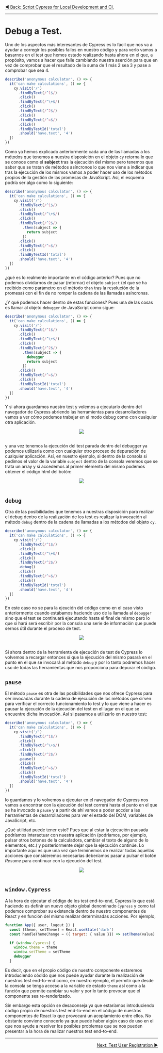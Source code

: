 <p align="left">
  <a href="06_06.md">◀ Back: Script Cypress for Local Development and CI.</a>
</p>

---
# Debug a Test.

Uno de los aspectos más interesantes de Cypress es lo fácil que nos va a ayudar a corregir los posibles fallos en nuestro código y para verlo vamos a basarnos en el test que hemos estado realizando hasta ahora en el que, a propósito, vamos a hacer que falle cambiando nuestra aserción para que en vez de comprobar que el resultado de la suma de 1 más 2 sea 3 y pase a comprobar que sea 4.

```js
describe('anonymous calculator', () => {
  it('can make calculations', () => {
    cy.visit('/')
      .findByText(/^1$/)
      .click()
      .findByText(/^\+$/)
      .click()
      .findByText(/^2$/)
      .click()
      .findByText(/^=$/)
      .click()
      .findByTestId('total')
      .should('have.text', '4')
  })
})
```

Como ya hemos explicado anteriormente cada una de las llamadas a los métodos que tenemos a nuestra disposición en el objeto `cy` retorna lo que se conoce como el **subject** tras la ejecución del mismo pero tenemos que saber que se tratan de métodos asíncronos lo que nos viene a indicar que tras la ejecución de los mismos vamos a poder hacer uso de los métodos propios de la gestión de las promesas de JavaScript. Así, el esquema podría ser algo como lo siguiente:

```js
describe('anonymous calculator', () => {
  it('can make calculations', () => {
    cy.visit('/')
      .findByText(/^1$/)
      .click()
      .findByText(/^\+$/)
      .click()
      .findByText(/^2$/)
        .then(subject => {
          return subject
        })
      .click()
      .findByText(/^=$/)
      .click()
      .findByTestId('total')
      .should('have.text', '4')
  })
})
```

¿qué es lo realmente importante en el código anterior? Pues que no podemos olvidarnos de pasar (retornar) el objeto `subject` (el que se ha recibido como parámetro en el método `then` tras la resolución de la promesa) con el fin de no romper la cadena de las llamadas asíncronas. 

¿Y qué podemos hacer dentro de estas funciones? Pues una de las cosas es llamar al objeto `debugger` de JavaScript como sigue:

```js
describe('anonymous calculator', () => {
  it('can make calculations', () => {
    cy.visit('/')
      .findByText(/^1$/)
      .click()
      .findByText(/^\+$/)
      .click()
      .findByText(/^2$/)
        .then(subject => {
          debugger
          return subject
        })
      .click()
      .findByText(/^=$/)
      .click()
      .findByTestId('total')
      .should('have.text', '4')
  })
})
```

Y si ahora guardamos nuestro test y volemos a ejecutarlo dentro del navegador de Cypress abriendo las herramientas para desarrolladores vamos a ver cómo podemos trabajar en el modo debug como con cualquier otra aplicación.

<div style='text-align: center'>
  <img src='images/06_29.png' />
</div>
<br />

y una vez tenemos la ejecución del test parada dentro del debugger ya podemos utilizarla como con cualquier otro proceso de depuración de cualquier aplicación. Así, en nuestro ejemplo, si dentro de la consola si pedimos el valor de la variable `subject` dentro de la consola veremos que se trata un array y si accedemos al primer elemento del mismo podemos obtener el código html del botón:

<div style='text-align: center'>
  <img src='images/06_30.png' />
</div>
<br />

## `debug`

Otra de las posibilidades que tenemos a nuestras disposición para realizar el debug dentro de la realización de los test es realizar la invocación al método `debug` dentro de la cadena de llamadas a los métodos del objeto `cy`.

```js
describe('anonymous calculator', () => {
  it('can make calculations', () => {
    cy.visit('/')
      .findByText(/^1$/)
      .click()
      .findByText(/^\+$/)
      .click()
      .findByText(/^2$/)
      .debug()
      .click()
      .findByText(/^=$/)
      .click()
      .findByTestId('total')
      .should('have.text', '4')
  })
})
```

En este caso no se para la ejeución del código como en el caso visto anteriormente cuando estábamos haciendo uso de la llamada al `debugger` sino que el test se continuará ejecutando hasta el final de mismo pero lo que si hará será escribir por la consola una serie de información que puede sernos útil durante el proceso de test.

<div style='text-align: center'>
  <img src='images/06_31.png' />
</div>
<br />

Si ahora dentro de la herramienta de ejecución de test de Cypress lo volvemos a recargar entonces sí que la ejecución del mismo pasará en el punto en el que se invocará al método `debug` y por lo tanto podremos hacer uso de todas las herramientas que nos proporciona para depurar el código.


## `pause`

El método `pause` es otra de las posibilidades que nos ofrece Cypress para ser invocadas durante la cadena de ejecución de los métodos que sirven para verificar el correcto funcionamiento lo test y lo que viene a hacer es pausar la ejecución de la ejecución del test en el lugar en el que se encuentre dicha invocación. Así si pasamos a utilizarlo en nuestro test:

```js
describe('anonymous calculator', () => {
  it('can make calculations', () => {
    cy.visit('/')
      .findByText(/^1$/)
      .click()
      .findByText(/^\+$/)
      .click()
      .findByText(/^2$/)
      .pause()
      .click()
      .findByText(/^=$/)
      .click()
      .findByTestId('total')
      .should('have.text', '4')
  })
})
```

lo guardamos y lo volvemos a ejecutar en el navegador de Cypress nos vamos a encontrar con la ejecución del test correrá hasta el punto en el que se ha invocado a `pause` y a partir de ahí vamos a poder accder a las herramientas de desarrolladores para ver el estado del DOM, variables de JavaScript, etc.

¿Qué utilidad puede tener esto? Pues que al estar la ejecución pausada podríamos interactuar con nuestra aplicación (podríamos, por ejemplo, pulsar otros botones de la calculadora, cambiar el texto de alguno de lo elementos, etc.) y posteriormente dejar que la ejecución continúe. Lo importante aquí es que una vez que terminemos de realizar todas aquellas acciones que consideremos necesarias deberíamos pasar a pulsar el botón *Resume* para continuar con la ejecución del test.

<div style='text-align: center'>
  <img src='images/06_33.png' />
</div>
<br />

## `window.Cypress`

A la hora de ejecutar el código de los test end-to-end, Cypress lo que está haciendo es definir un nuevo objeto global denominado `Cypress` y como tal podemos comprobar su existencia dentro de nuestro componentes de React y en función del mismo realizar determinadas acciones. Por ejemplo,

```js
function App({ user, logout }) {
  const [theme, setTheme] = React.useState('dark')
  const handleThemeChange = ({ target: { value }}) => setTheme(value)

  if (window.Cypress) {
    window.theme = theme
    window.setTheme = setTheme
    debugger
  }
```

Es decir, que en el propio código de nuestro componente estaremos introduciendo códido que nos puede ayudar durante la realización de nuestros test end-to-end como, en nuestro ejemplo, el permitir que desde la consola se tenga acceso a la variable de estado `theme` así como a la función que permite cambiar su valor y por lo tanto provocar que el componente sea re-renderizado.

Sin embargo esta opción se desaconseja ya que estaríamos introduciendo código propio de nuestros test end-to-end en el código de nuestros componentes de React lo que provocará un acoplamiento entre ellos. No obstante conviene conocerlo ya que puede haber algún caso de uso en el que nos ayude a resolver los posibles problemas que se nos pueden presentar a la hora de realizar nuestros test end-to-end.

---

<p align="right">
  <a href="06_02.md">Next: Test User Registration ▶</a>
</p>
